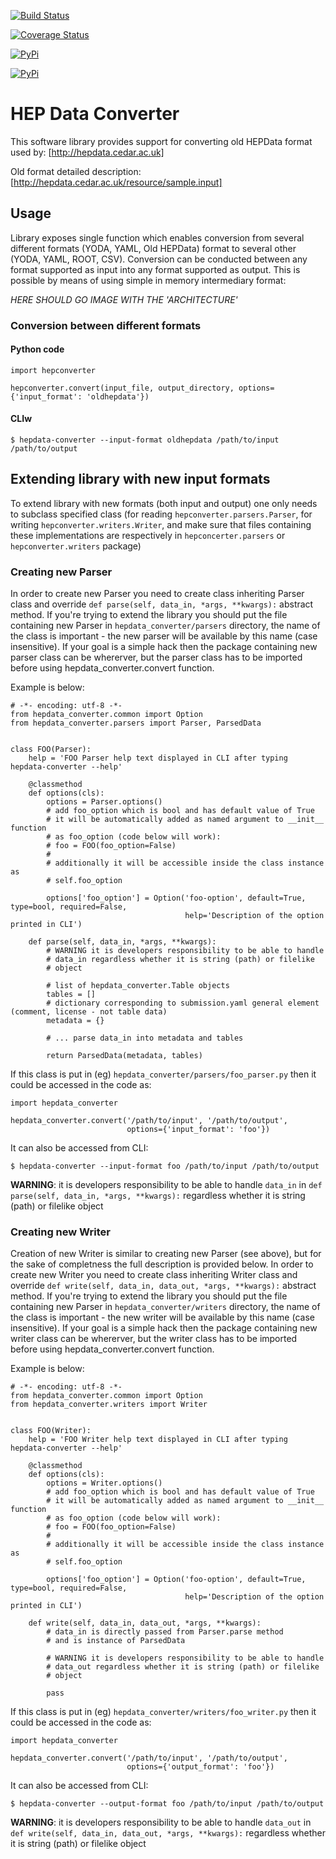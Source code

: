 [![Build Status](https://api.travis-ci.org/HEPData/hepdata-converter.svg)](https://travis-ci.org/HEPData/hepdata-converter)

[![Coverage Status](https://coveralls.io/repos/HEPData/hepdata-converter/badge.svg?branch=master&service=github)](https://coveralls.io/github/HEPData/hepdata-converter?branch=master)

[![PyPi](https://img.shields.io/pypi/dm/hepdata-converter.svg)](https://pypi.python.org/pypi/hepdata-converter/)

[![PyPi](https://img.shields.io/github/license/hepdata/hepdata-converter.svg)](https://github.com/HEPData/hepdata-converter/blob/master/LICENSE.txt)



# HEP Data Converter

This software library provides support for converting old HEPData format used by: [http://hepdata.cedar.ac.uk]

Old format detailed description: [http://hepdata.cedar.ac.uk/resource/sample.input]

## Usage

Library exposes single function which enables conversion from several different formats (YODA, YAML, Old HEPData) format to several other (YODA, YAML, ROOT, CSV). Conversion can be conducted between any format supported as input into any format supported as output. This is possible by means of using simple in memory intermediary format:

*HERE SHOULD GO IMAGE WITH THE 'ARCHITECTURE'*



### Conversion between different formats

#### Python code
```
import hepconverter

hepconverter.convert(input_file, output_directory, options={'input_format': 'oldhepdata'})

```

#### CLIw
```
$ hepdata-converter --input-format oldhepdata /path/to/input /path/to/output
```



## Extending library with new input formats

To extend library with new formats (both input and output) one only needs to subclass specified class (for reading
```hepconverter.parsers.Parser```, for writing ```hepconverter.writers.Writer```, and make sure that files containing these implementations
are respectively in ```hepconcerter.parsers``` or ```hepconverter.writers``` package)

### Creating new Parser

In order to create new Parser you need to create class inheriting Parser class and override ```def parse(self, data_in, *args, **kwargs):``` abstract method. If you're trying to extend the library you should put the file containing new Parser in ```hepdata_converter/parsers``` directory, the name of the class is important - the new parser will be available by this name (case insensitive). If your goal is a simple hack then the package containing new parser class can be whererver, but the parser class has to be imported before using hepdata_converter.convert function.

Example is below:

```
# -*- encoding: utf-8 -*-
from hepdata_converter.common import Option
from hepdata_converter.parsers import Parser, ParsedData


class FOO(Parser):
    help = 'FOO Parser help text displayed in CLI after typing hepdata-converter --help'

    @classmethod
    def options(cls):
        options = Parser.options()
        # add foo_option which is bool and has default value of True
        # it will be automatically added as named argument to __init__ function
        # as foo_option (code below will work):
        # foo = FOO(foo_option=False)
        #
        # additionally it will be accessible inside the class instance as
        # self.foo_option

        options['foo_option'] = Option('foo-option', default=True, type=bool, required=False,
                                       help='Description of the option printed in CLI')

    def parse(self, data_in, *args, **kwargs):
        # WARNING it is developers responsibility to be able to handle
        # data_in regardless whether it is string (path) or filelike
        # object

        # list of hepdata_converter.Table objects
        tables = []
        # dictionary corresponding to submission.yaml general element (comment, license - not table data)
        metadata = {}

        # ... parse data_in into metadata and tables

        return ParsedData(metadata, tables)

```

If this class is put in (eg) ```hepdata_converter/parsers/foo_parser.py``` then it could be accessed in the code as:

```
import hepdata_converter

hepdata_converter.convert('/path/to/input', '/path/to/output',
                          options={'input_format': 'foo'})
```

It can also be accessed from CLI:

```
$ hepdata-converter --input-format foo /path/to/input /path/to/output
```

**WARNING**: it is developers responsibility to be able to handle
```data_in``` in ```def parse(self, data_in, *args, **kwargs):``` regardless whether it is string (path) or filelike
object


### Creating new Writer

Creation of new Writer is similar to creating new Parser (see above), but for the sake of completness the full description is provided below.
In order to create new Writer you need to create class inheriting Writer class and override ```def write(self, data_in, data_out, *args, **kwargs):``` abstract method. If you're trying to extend the library you should put the file containing new Parser in ```hepdata_converter/writers``` directory, the name of the class is important - the new writer will be available by this name (case insensitive). If your goal is a simple hack then the package containing new writer class can be whererver, but the writer class has to be imported before using hepdata_converter.convert function.

Example is below:

```
# -*- encoding: utf-8 -*-
from hepdata_converter.common import Option
from hepdata_converter.writers import Writer


class FOO(Writer):
    help = 'FOO Writer help text displayed in CLI after typing hepdata-converter --help'

    @classmethod
    def options(cls):
        options = Writer.options()
        # add foo_option which is bool and has default value of True
        # it will be automatically added as named argument to __init__ function
        # as foo_option (code below will work):
        # foo = FOO(foo_option=False)
        #
        # additionally it will be accessible inside the class instance as
        # self.foo_option

        options['foo_option'] = Option('foo-option', default=True, type=bool, required=False,
                                       help='Description of the option printed in CLI')

    def write(self, data_in, data_out, *args, **kwargs):
        # data_in is directly passed from Parser.parse method
        # and is instance of ParsedData

        # WARNING it is developers responsibility to be able to handle
        # data_out regardless whether it is string (path) or filelike
        # object

        pass

```

If this class is put in (eg) ```hepdata_converter/writers/foo_writer.py``` then it could be accessed in the code as:

```
import hepdata_converter

hepdata_converter.convert('/path/to/input', '/path/to/output',
                          options={'output_format': 'foo'})
```

It can also be accessed from CLI:

```
$ hepdata-converter --output-format foo /path/to/input /path/to/output
```

**WARNING**: it is developers responsibility to be able to handle
```data_out``` in ```def write(self, data_in, data_out, *args, **kwargs):``` regardless whether it is string (path) or filelike
object
